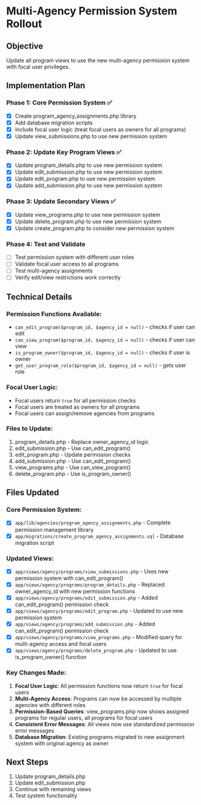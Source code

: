 # Multi-Agency Permission System Rollout

## Objective
Update all program views to use the new multi-agency permission system with focal user privileges.

## Implementation Plan

### Phase 1: Core Permission System ✅
- [x] Create program_agency_assignments.php library
- [x] Add database migration scripts
- [x] Include focal user logic (treat focal users as owners for all programs)
- [x] Update view_submissions.php to use new permission system

### Phase 2: Update Key Program Views ✅
- [x] Update program_details.php to use new permission system
- [x] Update edit_submission.php to use new permission system
- [x] Update edit_program.php to use new permission system
- [x] Update add_submission.php to use new permission system

### Phase 3: Update Secondary Views ✅
- [x] Update view_programs.php to use new permission system
- [x] Update delete_program.php to use new permission system
- [x] Update create_program.php to consider new permission system

### Phase 4: Test and Validate
- [ ] Test permission system with different user roles
- [ ] Validate focal user access to all programs
- [ ] Test multi-agency assignments
- [ ] Verify edit/view restrictions work correctly

## Technical Details

### Permission Functions Available:
- `can_edit_program($program_id, $agency_id = null)` - checks if user can edit
- `can_view_program($program_id, $agency_id = null)` - checks if user can view
- `is_program_owner($program_id, $agency_id = null)` - checks if user is owner
- `get_user_program_role($program_id, $agency_id = null)` - gets user role

### Focal User Logic:
- Focal users return `true` for all permission checks
- Focal users are treated as owners for all programs
- Focal users can assign/remove agencies from programs

### Files to Update:
1. program_details.php - Replace owner_agency_id logic
2. edit_submission.php - Use can_edit_program()
3. edit_program.php - Update permission checks
4. add_submission.php - Use can_edit_program()
5. view_programs.php - Use can_view_program()
6. delete_program.php - Use is_program_owner()

## Files Updated

### Core Permission System:
- [x] `app/lib/agencies/program_agency_assignments.php` - Complete permission management library
- [x] `app/migrations/create_program_agency_assignments.sql` - Database migration script

### Updated Views:
- [x] `app/views/agency/programs/view_submissions.php` - Uses new permission system with can_edit_program()
- [x] `app/views/agency/programs/program_details.php` - Replaced owner_agency_id with new permission functions
- [x] `app/views/agency/programs/edit_submission.php` - Added can_edit_program() permission check
- [x] `app/views/agency/programs/edit_program.php` - Updated to use new permission system
- [x] `app/views/agency/programs/add_submission.php` - Added can_edit_program() permission check
- [x] `app/views/agency/programs/view_programs.php` - Modified query for multi-agency access and focal users
- [x] `app/views/agency/programs/delete_program.php` - Updated to use is_program_owner() function

### Key Changes Made:
1. **Focal User Logic**: All permission functions now return `true` for focal users
2. **Multi-Agency Access**: Programs can now be accessed by multiple agencies with different roles
3. **Permission-Based Queries**: view_programs.php now shows assigned programs for regular users, all programs for focal users
4. **Consistent Error Messages**: All views now use standardized permission error messages
5. **Database Migration**: Existing programs migrated to new assignment system with original agency as owner

## Next Steps
1. Update program_details.php
2. Update edit_submission.php
3. Continue with remaining views
4. Test system functionality
